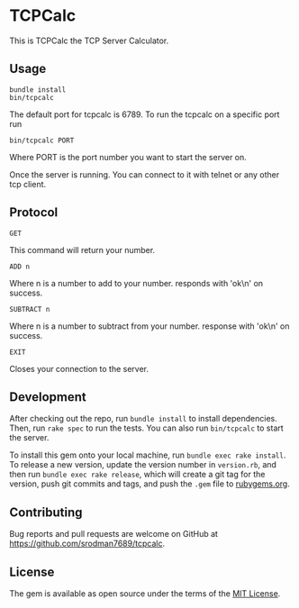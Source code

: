 # TCPCalc

This is TCPCalc the TCP Server Calculator.

## Usage

    bundle install
    bin/tcpcalc

The default port for tcpcalc is 6789. To run the tcpcalc on a specific port run

    bin/tcpcalc PORT

Where PORT is the port number you want to start the server on.

Once the server is running. You can connect to it with telnet or any other tcp client.

## Protocol

    GET

This command will return your number.

    ADD n

Where n is a number to add to your number. responds with 'ok\n' on success.

    SUBTRACT n

Where n is a number to subtract from your number. response with 'ok\n' on success.

    EXIT

Closes your connection to the server.

## Development

After checking out the repo, run `bundle install` to install dependencies. Then, run `rake spec` to run the tests. You can also run `bin/tcpcalc` to start the server.

To install this gem onto your local machine, run `bundle exec rake install`. To release a new version, update the version number in `version.rb`, and then run `bundle exec rake release`, which will create a git tag for the version, push git commits and tags, and push the `.gem` file to [rubygems.org](https://rubygems.org).

## Contributing

Bug reports and pull requests are welcome on GitHub at https://github.com/srodman7689/tcpcalc.


## License

The gem is available as open source under the terms of the [MIT License](http://opensource.org/licenses/MIT).


